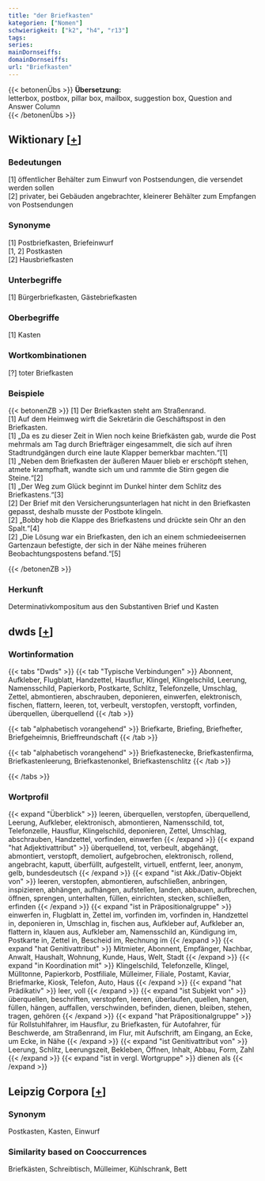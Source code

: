 ```yaml
---
title: "der Briefkasten"
kategorien: ["Nomen"]
schwierigkeit: ["k2", "h4", "r13"]
tags:
series:
mainDornseiffs:
domainDornseiffs:
url: "Briefkasten"
---
```


{{< betonenÜbs >}}
**Übersetzung:**  
letterbox, postbox, pillar box, mailbox, suggestion box, Question and Answer Column  
{{< /betonenÜbs >}}

## Wiktionary [[+](https://de.wiktionary.org/wiki/Briefkasten)]

### Bedeutungen
[1] öffentlicher Behälter zum Einwurf von Postsendungen, die versendet werden sollen  
[2] privater, bei Gebäuden angebrachter, kleinerer Behälter zum Empfangen von Postsendungen  

### Synonyme
[1] Postbriefkasten, Briefeinwurf  
[1, 2] Postkasten  
[2] Hausbriefkasten  

### Unterbegriffe
[1] Bürgerbriefkasten, Gästebriefkasten  

### Oberbegriffe
[1] Kasten  

### Wortkombinationen
[?] toter Briefkasten  

### Beispiele
{{< betonenZB >}}
[1] Der Briefkasten steht am Straßenrand.  
[1] Auf dem Heimweg wirft die Sekretärin die Geschäftspost in den Briefkasten.  
[1] „Da es zu dieser Zeit in Wien noch keine Briefkästen gab, wurde die Post mehrmals am Tag durch Briefträger eingesammelt, die sich auf ihren Stadtrundgängen durch eine laute Klapper bemerkbar machten.“[1]  
[1] „Neben dem Briefkasten der äußeren Mauer blieb er erschöpft stehen, atmete krampfhaft, wandte sich um und rammte die Stirn gegen die Steine.“[2]  
[1] „Der Weg zum Glück beginnt im Dunkel hinter dem Schlitz des Briefkastens.“[3]  
[2] Der Brief mit den Versicherungsunterlagen hat nicht in den Briefkasten gepasst, deshalb musste der Postbote klingeln.  
[2] „Bobby hob die Klappe des Briefkastens und drückte sein Ohr an den Spalt.“[4]  
[2] „Die Lösung war ein Briefkasten, den ich an einem schmiedeeisernen Gartenzaun befestigte, der sich in der Nähe meines früheren Beobachtungspostens befand.“[5]  

{{< /betonenZB >}}
### Herkunft
Determinativkompositum aus den Substantiven Brief und Kasten  



## dwds [[+](https://www.dwds.de/wb/Briefkasten)]

### Wortinformation
{{< tabs "Dwds" >}}
{{< tab "Typische Verbindungen" >}}
Abonnent, Aufkleber, Flugblatt, Handzettel, Hausflur, Klingel, Klingelschild, Leerung, Namensschild, Papierkorb, Postkarte, Schlitz, Telefonzelle, Umschlag, Zettel, abmontieren, abschrauben, deponieren, einwerfen, elektronisch, fischen, flattern, leeren, tot, verbeult, verstopfen, verstopft, vorfinden, überquellen, überquellend
{{< /tab >}}

{{< tab "alphabetisch vorangehend" >}}
Briefkarte, Briefing, Briefhefter, Briefgeheimnis, Brieffreundschaft
{{< /tab >}}

{{< tab "alphabetisch vorangehend" >}}
Briefkastenecke, Briefkastenfirma, Briefkastenleerung, Briefkastenonkel, Briefkastenschlitz
{{< /tab >}}

{{< /tabs >}}

### Wortprofil
{{< expand "Überblick" >}} leeren, überquellen, verstopfen, überquellend, Leerung, Aufkleber, elektronisch, abmontieren, Namensschild, tot, Telefonzelle, Hausflur, Klingelschild, deponieren, Zettel, Umschlag, abschrauben, Handzettel, vorfinden, einwerfen {{< /expand >}}
{{< expand "hat Adjektivattribut" >}} überquellend, tot, verbeult, abgehängt, abmontiert, verstopft, demoliert, aufgebrochen, elektronisch, rollend, angebracht, kaputt, überfüllt, aufgestellt, virtuell, entfernt, leer, anonym, gelb, bundesdeutsch {{< /expand >}}
{{< expand "ist Akk./Dativ-Objekt von" >}} leeren, verstopfen, abmontieren, aufschließen, anbringen, inspizieren, abhängen, aufhängen, aufstellen, landen, abbauen, aufbrechen, öffnen, sprengen, unterhalten, füllen, einrichten, stecken, schließen, erfinden {{< /expand >}}
{{< expand "ist in Präpositionalgruppe" >}} einwerfen in, Flugblatt in, Zettel im, vorfinden im, vorfinden in, Handzettel in, deponieren in, Umschlag in, fischen aus, Aufkleber auf, Aufkleber an, flattern in, klauen aus, Aufkleber am, Namensschild an, Kündigung im, Postkarte in, Zettel in, Bescheid im, Rechnung im {{< /expand >}}
{{< expand "hat Genitivattribut" >}} Mitmieter, Abonnent, Empfänger, Nachbar, Anwalt, Haushalt, Wohnung, Kunde, Haus, Welt, Stadt {{< /expand >}}
{{< expand "in Koordination mit" >}} Klingelschild, Telefonzelle, Klingel, Mülltonne, Papierkorb, Postfiliale, Mülleimer, Filiale, Postamt, Kaviar, Briefmarke, Kiosk, Telefon, Auto, Haus {{< /expand >}}
{{< expand "hat Prädikativ" >}} leer, voll {{< /expand >}}
{{< expand "ist Subjekt von" >}} überquellen, beschriften, verstopfen, leeren, überlaufen, quellen, hangen, füllen, hängen, auffallen, verschwinden, befinden, dienen, bleiben, stehen, tragen, gehören {{< /expand >}}
{{< expand "hat Präpositionalgruppe" >}} für Rollstuhlfahrer, im Hausflur, zu Briefkasten, für Autofahrer, für Beschwerde, am Straßenrand, im Flur, mit Aufschrift, am Eingang, an Ecke, um Ecke, in Nähe {{< /expand >}}
{{< expand "ist Genitivattribut von" >}} Leerung, Schlitz, Leerungszeit, Bekleben, Öffnen, Inhalt, Abbau, Form, Zahl {{< /expand >}}
{{< expand "ist in vergl. Wortgruppe" >}} dienen als {{< /expand >}}

## Leipzig Corpora [[+](https://corpora.uni-leipzig.de/en/res?word=Briefkasten&corpusId=deu_newscrawl-public_2018)]


### Synonym
Postkasten, Kasten, Einwurf


### Similarity based on Cooccurrences
Briefkästen, Schreibtisch, Mülleimer, Kühlschrank, Bett

